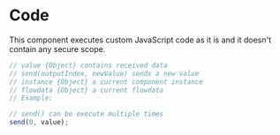 # Code

This component executes custom JavaScript code as it is and it doesn't contain any secure scope.

```javascript
// value {Object} contains received data
// send(outputIndex, newValue) sends a new value
// instance {Object} a current component instance
// flowdata {Object} a current flowdata
// Example:

// send() can be execute multiple times
send(0, value);
```